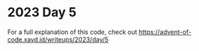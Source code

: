 # 2023 Day 5

For a full explanation of this code, check out https://advent-of-code.xavd.id/writeups/2023/day/5